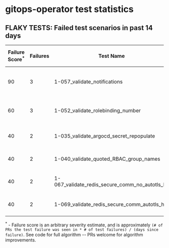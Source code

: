 # gitops-operator test statistics
## FLAKY TESTS: Failed test scenarios in past 14 days
| Failure Score<sup>*</sup> | Failures | Test Name | Last Seen | PR List and Logs 
|---|---|---|---|---|
| 90 | 3 | 1-057_validate_notifications  |  | 3: [#607](https://github.com/redhat-developer/gitops-operator/pull//607)<sup>[1](https://storage.googleapis.com/origin-ci-test/pr-logs/pull/redhat-developer_gitops-operator/607/pull-ci-redhat-developer-gitops-operator-master-v4.12-kuttl-parallel/1707294098806804480/build-log.txt)</sup> [#604](https://github.com/redhat-developer/gitops-operator/pull//604)<sup>[1](https://storage.googleapis.com/origin-ci-test/pr-logs/pull/redhat-developer_gitops-operator/604/pull-ci-redhat-developer-gitops-operator-master-v4.13-kuttl-parallel/1706691252734398464/build-log.txt)</sup> [#482](https://github.com/redhat-developer/gitops-operator/pull//482)<sup>[1](https://storage.googleapis.com/origin-ci-test/pr-logs/pull/redhat-developer_gitops-operator/482/pull-ci-redhat-developer-gitops-operator-master-v4.13-kuttl-parallel/1705636236212834304/build-log.txt)</sup> 
| 60 | 3 | 1-052_validate_rolebinding_number  |  | 2: [#604](https://github.com/redhat-developer/gitops-operator/pull//604)<sup>[1](https://storage.googleapis.com/origin-ci-test/pr-logs/pull/redhat-developer_gitops-operator/604/pull-ci-redhat-developer-gitops-operator-master-v4.13-kuttl-parallel/1706691252734398464/build-log.txt), [2](https://storage.googleapis.com/origin-ci-test/pr-logs/pull/redhat-developer_gitops-operator/604/pull-ci-redhat-developer-gitops-operator-master-v4.14-kuttl-parallel/1706969068885512192/build-log.txt)</sup> [#482](https://github.com/redhat-developer/gitops-operator/pull//482)<sup>[1](https://storage.googleapis.com/origin-ci-test/pr-logs/pull/redhat-developer_gitops-operator/482/pull-ci-redhat-developer-gitops-operator-master-v4.13-kuttl-parallel/1705636236212834304/build-log.txt)</sup> 
| 40 | 2 | 1-035_validate_argocd_secret_repopulate  |  | 2: [#604](https://github.com/redhat-developer/gitops-operator/pull//604)<sup>[1](https://storage.googleapis.com/origin-ci-test/pr-logs/pull/redhat-developer_gitops-operator/604/pull-ci-redhat-developer-gitops-operator-master-v4.14-kuttl-sequential/1704816232416415744/build-log.txt)</sup> [#601](https://github.com/redhat-developer/gitops-operator/pull//601)<sup>[1](https://storage.googleapis.com/origin-ci-test/pr-logs/pull/redhat-developer_gitops-operator/601/pull-ci-redhat-developer-gitops-operator-master-v4.13-kuttl-sequential/1704123825341337600/build-log.txt)</sup> 
| 40 | 2 | 1-040_validate_quoted_RBAC_group_names  |  | 2: [#607](https://github.com/redhat-developer/gitops-operator/pull//607)<sup>[1](https://storage.googleapis.com/origin-ci-test/pr-logs/pull/redhat-developer_gitops-operator/607/pull-ci-redhat-developer-gitops-operator-master-v4.14-kuttl-sequential/1706625757641445376/build-log.txt)</sup> [#601](https://github.com/redhat-developer/gitops-operator/pull//601)<sup>[1](https://storage.googleapis.com/origin-ci-test/pr-logs/pull/redhat-developer_gitops-operator/601/pull-ci-redhat-developer-gitops-operator-master-v4.13-kuttl-sequential/1704123825341337600/build-log.txt)</sup> 
| 40 | 2 | 1-067_validate_redis_secure_comm_no_autotls_ha  |  | 2: [#607](https://github.com/redhat-developer/gitops-operator/pull//607)<sup>[1](https://storage.googleapis.com/origin-ci-test/pr-logs/pull/redhat-developer_gitops-operator/607/pull-ci-redhat-developer-gitops-operator-master-v4.13-kuttl-parallel/1706612233661845504/build-log.txt)</sup> [#604](https://github.com/redhat-developer/gitops-operator/pull//604)<sup>[1](https://storage.googleapis.com/origin-ci-test/pr-logs/pull/redhat-developer_gitops-operator/604/pull-ci-redhat-developer-gitops-operator-master-v4.14-kuttl-parallel/1704816016351039488/build-log.txt)</sup> 
| 40 | 2 | 1-069_validate_redis_secure_comm_autotls_ha  |  | 2: [#603](https://github.com/redhat-developer/gitops-operator/pull//603)<sup>[1](https://storage.googleapis.com/origin-ci-test/pr-logs/pull/redhat-developer_gitops-operator/603/pull-ci-redhat-developer-gitops-operator-master-v4.13-kuttl-parallel/1706252671733731328/build-log.txt)</sup> [#601](https://github.com/redhat-developer/gitops-operator/pull//601)<sup>[1](https://storage.googleapis.com/origin-ci-test/pr-logs/pull/redhat-developer_gitops-operator/601/pull-ci-redhat-developer-gitops-operator-master-v4.13-kuttl-parallel/1705077793114558464/build-log.txt)</sup> 



<sup>*</sup> - Failure score is an arbitrary severity estimate, and is approximately `(# of PRs the test failure was seen in * # of test failures) / (days since failure)`. See code for full algorithm -- PRs welcome for algorithm improvements.

